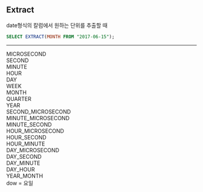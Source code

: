 ## Extract

date형식의 칼럼에서 원하는 단위를 추출할 때 

```sql
SELECT EXTRACT(MONTH FROM "2017-06-15");
```
---


MICROSECOND </br>
SECOND </br>
MINUTE </br>
HOUR </br>
DAY </br>
WEEK </br>
MONTH </br>
QUARTER </br>
YEAR </br>
SECOND_MICROSECOND </br>
MINUTE_MICROSECOND </br>
MINUTE_SECOND </br>
HOUR_MICROSECOND </br>
HOUR_SECOND </br>
HOUR_MINUTE </br>
DAY_MICROSECOND </br>
DAY_SECOND </br>
DAY_MINUTE </br>
DAY_HOUR </br>
YEAR_MONTH </br>
dow = 요일 </br>
